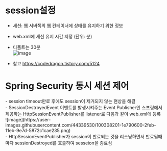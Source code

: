 <h1>session설정</h1>

- 세션: 웹 서버쪽의 웹 컨테이너에 상태를 유지하기 위한 정보<br>
- web.xml에 세션 유지 시간 지정 (단위: 분)<br>
- 디폴트는 30분<br>
![image](https://user-images.githubusercontent.com/44339530/98612902-83b8d000-2338-11eb-83ee-e448a587245f.png)<br>

- 참고 https://codedragon.tistory.com/5124

<h1>Spring Security 동시 세션 제어</h1>
- session timeout만료 후에도 session이 제거되지 않는 현상을 해결<br>
- SessionDestroyedEvent 이벤트를 발생시켜주는 Event Publisher인 스프링에서 제공하는 HttpSessionEventPublisher를 listener로 다음과 같이 web.xml에 등록<br>
![image](https://user-images.githubusercontent.com/44339530/100308201-1e790600-2feb-11eb-9e7d-5872c1cae235.png)<br>
- HttpSessionEventPublisher가 session이 만료되는 것을 리스닝하면서 만료될때마다 sessionDestroyed를 호출하여 sesseion을 종료심<br>
